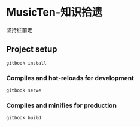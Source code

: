 # MusicTen-知识拾遗

坚持往前走

## Project setup
```
gitbook install
```

### Compiles and hot-reloads for development
```
gitbook serve
```

### Compiles and minifies for production
```
gitbook build
```